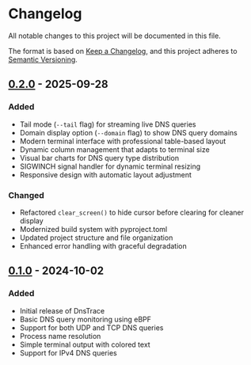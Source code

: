 # Changelog

All notable changes to this project will be documented in this file.

The format is based on [Keep a Changelog](https://keepachangelog.com/en/1.0.0/), and
this project adheres to [Semantic Versioning](https://semver.org/spec/v2.0.0.html).

## [0.2.0] - 2025-09-28

### Added

- Tail mode (`--tail` flag) for streaming live DNS queries
- Domain display option (`--domain` flag) to show DNS query domains
- Modern terminal interface with professional table-based layout
- Dynamic column management that adapts to terminal size
- Visual bar charts for DNS query type distribution
- SIGWINCH signal handler for dynamic terminal resizing
- Responsive design with automatic layout adjustment

### Changed

- Refactored `clear_screen()` to hide cursor before clearing for cleaner display
- Modernized build system with pyproject.toml
- Updated project structure and file organization
- Enhanced error handling with graceful degradation

## [0.1.0] - 2024-10-02

### Added

- Initial release of DnsTrace
- Basic DNS query monitoring using eBPF
- Support for both UDP and TCP DNS queries
- Process name resolution
- Simple terminal output with colored text
- Support for IPv4 DNS queries

[0.2.0]: https://github.com/furkanonder/dnstrace/releases/tag/0.2.0
[0.1.0]: https://github.com/furkanonder/dnstrace/releases/tag/0.1.0
